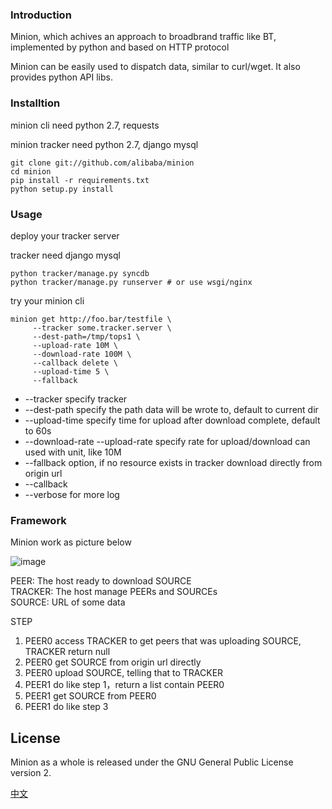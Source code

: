 ### Introduction

Minion, which achives an approach to broadbrand traffic like BT,
implemented by python and based on HTTP protocol

Minion can be easily used to dispatch data, similar to curl/wget. It
also provides python API libs.

### Installtion

minion cli need python 2.7, requests

minion tracker need python 2.7, django mysql

```
git clone git://github.com/alibaba/minion
cd minion
pip install -r requirements.txt
python setup.py install
```

### Usage

deploy your tracker server

tracker need django mysql

```
python tracker/manage.py syncdb
python tracker/manage.py runserver # or use wsgi/nginx
```

try your minion cli

```
minion get http://foo.bar/testfile \
     --tracker some.tracker.server \
     --dest-path=/tmp/tops1 \
     --upload-rate 10M \
     --download-rate 100M \
     --callback delete \
     --upload-time 5 \
     --fallback
```

* --tracker specify tracker
* --dest-path specify the path data will be wrote to, default to current dir
* --upload-time specify time for upload after download complete, default
  to 60s
* --download-rate --upload-rate specify rate for upload/download
    can used with unit, like 10M
* --fallback option, if no resource exists in tracker download directly
    from origin url
* --callback
* --verbose for more log

### Framework

Minion work as picture below

![image](/docs/p2p_flow.png)


PEER:    The host ready to download SOURCE  
TRACKER: The host manage PEERs and SOURCEs  
SOURCE:  URL of some data  


STEP

1. PEER0 access TRACKER to get peers that was uploading  SOURCE, TRACKER
   return null
2. PEER0 get SOURCE from origin url directly
3. PEER0 upload SOURCE, telling that to TRACKER
4. PEER1 do like step 1，return a list contain PEER0
5. PEER1 get SOURCE from PEER0
6. PEER1 do like step 3

## License

Minion as a whole is released under the GNU General Public License
version 2.

[中文](/README.cn.md)
